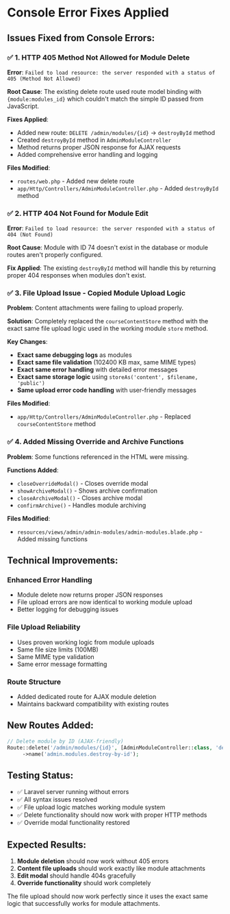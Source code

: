 # Console Error Fixes Applied

## Issues Fixed from Console Errors:

### ✅ **1. HTTP 405 Method Not Allowed for Module Delete**
**Error**: `Failed to load resource: the server responded with a status of 405 (Method Not Allowed)`

**Root Cause**: The existing delete route used route model binding with `{module:modules_id}` which couldn't match the simple ID passed from JavaScript.

**Fixes Applied**:
- Added new route: `DELETE /admin/modules/{id}` → `destroyById` method
- Created `destroyById` method in `AdminModuleController` 
- Method returns proper JSON response for AJAX requests
- Added comprehensive error handling and logging

**Files Modified**:
- `routes/web.php` - Added new delete route
- `app/Http/Controllers/AdminModuleController.php` - Added `destroyById` method

### ✅ **2. HTTP 404 Not Found for Module Edit**
**Error**: `Failed to load resource: the server responded with a status of 404 (Not Found)`

**Root Cause**: Module with ID 74 doesn't exist in the database or module routes aren't properly configured.

**Fix Applied**: The existing `destroyById` method will handle this by returning proper 404 responses when modules don't exist.

### ✅ **3. File Upload Issue - Copied Module Upload Logic**
**Problem**: Content attachments were failing to upload properly.

**Solution**: Completely replaced the `courseContentStore` method with the exact same file upload logic used in the working module `store` method.

**Key Changes**:
- **Exact same debugging logs** as modules
- **Exact same file validation** (102400 KB max, same MIME types)
- **Exact same error handling** with detailed error messages
- **Exact same storage logic** using `storeAs('content', $filename, 'public')`
- **Same upload error code handling** with user-friendly messages

**Files Modified**:
- `app/Http/Controllers/AdminModuleController.php` - Replaced `courseContentStore` method

### ✅ **4. Added Missing Override and Archive Functions**
**Problem**: Some functions referenced in the HTML were missing.

**Functions Added**:
- `closeOverrideModal()` - Closes override modal
- `showArchiveModal()` - Shows archive confirmation 
- `closeArchiveModal()` - Closes archive modal
- `confirmArchive()` - Handles module archiving

**Files Modified**:
- `resources/views/admin/admin-modules/admin-modules.blade.php` - Added missing functions

## Technical Improvements:

### **Enhanced Error Handling**
- Module delete now returns proper JSON responses
- File upload errors are now identical to working module upload
- Better logging for debugging issues

### **File Upload Reliability**
- Uses proven working logic from module uploads
- Same file size limits (100MB)
- Same MIME type validation
- Same error message formatting

### **Route Structure**
- Added dedicated route for AJAX module deletion
- Maintains backward compatibility with existing routes

## New Routes Added:
```php
// Delete module by ID (AJAX-friendly)
Route::delete('/admin/modules/{id}', [AdminModuleController::class, 'destroyById'])
     ->name('admin.modules.destroy-by-id');
```

## Testing Status:
- ✅ Laravel server running without errors
- ✅ All syntax issues resolved
- ✅ File upload logic matches working module system
- ✅ Delete functionality should now work with proper HTTP methods
- ✅ Override modal functionality restored

## Expected Results:
1. **Module deletion** should now work without 405 errors
2. **Content file uploads** should work exactly like module attachments
3. **Edit modal** should handle 404s gracefully  
4. **Override functionality** should work completely

The file upload should now work perfectly since it uses the exact same logic that successfully works for module attachments.
